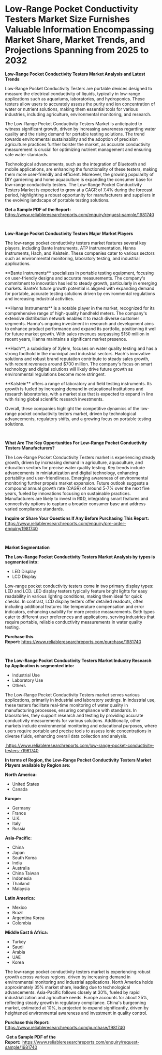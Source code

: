 <p><h1>Low-Range Pocket Conductivity Testers Market Size Furnishes Valuable Information Encompassing Market Share, Market Trends, and Projections Spanning from 2025 to 2032</h1></p><p><strong>Low-Range Pocket Conductivity Testers Market Analysis and Latest Trends</strong></p>
<p><p>Low-Range Pocket Conductivity Testers are portable devices designed to measure the electrical conductivity of liquids, typically in low-range applications such as aquariums, laboratories, and hydroponics. These testers allow users to accurately assess the purity and ion concentration of water or nutrient solutions, making them essential tools for various industries, including agriculture, environmental monitoring, and research.</p><p>The Low-Range Pocket Conductivity Testers Market is anticipated to witness significant growth, driven by increasing awareness regarding water quality and the rising demand for portable testing solutions. The trend towards environmental sustainability and the adoption of precision agriculture practices further bolster the market, as accurate conductivity measurement is crucial for optimizing nutrient management and ensuring safe water standards.</p><p>Technological advancements, such as the integration of Bluetooth and mobile applications, are enhancing the functionality of these testers, making them more user-friendly and efficient. Moreover, the growing popularity of DIY gardening and home aquaculture is expanding the consumer base for low-range conductivity testers. The Low-Range Pocket Conductivity Testers Market is expected to grow at a CAGR of 7.4% during the forecast period, highlighting a robust opportunity for manufacturers and suppliers in the evolving landscape of portable testing solutions.</p></p>
<p><strong>Get a Sample PDF of the Report:&nbsp;</strong> <a href="https://www.reliableresearchreports.com/enquiry/request-sample/1981740?utm_campaign=32&utm_medium=2&utm_source=Github&utm_content=ia&utm_term=12042025&utm_id=low-range-pocket-conductivity-testers">https://www.reliableresearchreports.com/enquiry/request-sample/1981740</a></p>
<p>&nbsp;</p>
<p><strong>Low-Range Pocket Conductivity Testers Major Market Players</strong></p>
<p><p>The low-range pocket conductivity testers market features several key players, including Bante Instruments, ATP Instrumentation, Hanna Instruments, Hach, and Kalstein. These companies cater to various sectors such as environmental monitoring, laboratory testing, and industrial applications.</p><p>**Bante Instruments** specializes in portable testing equipment, focusing on user-friendly designs and accurate measurements. The company's commitment to innovation has led to steady growth, particularly in emerging markets. Bante's future growth potential is aligned with expanding demand for portable, accurate testing solutions driven by environmental regulations and increasing industrial activities.</p><p>**Hanna Instruments** is a notable player in the market, recognized for its comprehensive range of high-quality handheld meters. The company's extensive distribution network enables it to reach diverse customer segments. Hanna's ongoing investment in research and development aims to enhance product performance and expand its portfolio, positioning it well for future market growth. With sales revenues surpassing $150 million in recent years, Hanna maintains a significant market presence.</p><p>**Hach**, a subsidiary of Xylem, focuses on water quality testing and has a strong foothold in the municipal and industrial sectors. Hach's innovative solutions and robust brand reputation contribute to steady sales growth, with recent revenues around $700 million. The company's focus on smart technology and digital solutions will likely drive future growth as environmental regulations become more stringent.</p><p>**Kalstein** offers a range of laboratory and field testing instruments. Its growth is fueled by increasing demand in educational institutions and research laboratories, with a market size that is expected to expand in line with rising global scientific research investments.</p><p>Overall, these companies highlight the competitive dynamics of the low-range pocket conductivity testers market, driven by technological advancements, regulatory shifts, and a growing focus on portable testing solutions.</p></p>
<p>&nbsp;</p>
<p><strong>What Are The Key Opportunities For Low-Range Pocket Conductivity Testers Manufacturers?</strong></p>
<p><p>The Low-Range Pocket Conductivity Testers market is experiencing steady growth, driven by increasing demand in agriculture, aquaculture, and education sectors for precise water quality testing. Key trends include advancements in miniaturization and digital technology, enhancing portability and user-friendliness. Emerging awareness of environmental monitoring further propels market expansion. Future outlook suggests a compound annual growth rate (CAGR) of around 5-7% over the next five years, fueled by innovations focusing on sustainable practices. Manufacturers are likely to invest in R&D, integrating smart features and connectivity options to capture a broader consumer base and address varied compliance standards.</p></p>
<p><strong>Inquire or Share Your Questions If Any Before Purchasing This Report:</strong> <a href="https://www.reliableresearchreports.com/enquiry/pre-order-enquiry/1981740?utm_campaign=32&utm_medium=2&utm_source=Github&utm_content=ia&utm_term=12042025&utm_id=low-range-pocket-conductivity-testers">https://www.reliableresearchreports.com/enquiry/pre-order-enquiry/1981740</a></p>
<p>&nbsp;</p>
<p><strong>Market Segmentation</strong></p>
<p><strong>The Low-Range Pocket Conductivity Testers Market Analysis by types is segmented into:</strong></p>
<p><ul><li>LED Display</li><li>LCD Display</li></ul></p>
<p><p>Low-range pocket conductivity testers come in two primary display types: LED and LCD. LED display testers typically feature bright lights for easy readability in various lighting conditions, making them ideal for quick checks. In contrast, LCD display testers offer detailed readouts, often including additional features like temperature compensation and error indicators, enhancing usability for more precise measurements. Both types cater to different user preferences and applications, serving industries that require portable, reliable conductivity measurements in water quality testing.</p></p>
<p><strong>Purchase this Report:&nbsp;</strong><a href="https://www.reliableresearchreports.com/purchase/1981740?utm_campaign=32&utm_medium=2&utm_source=Github&utm_content=ia&utm_term=12042025&utm_id=low-range-pocket-conductivity-testers">https://www.reliableresearchreports.com/purchase/1981740</a></p>
<p>&nbsp;</p>
<p><strong>The Low-Range Pocket Conductivity Testers Market Industry Research by Application is segmented into:</strong></p>
<p><ul><li>Industrial Use</li><li>Laboratory Use</li><li>Others</li></ul></p>
<p><p>The Low-Range Pocket Conductivity Testers market serves various applications, primarily in industrial and laboratory settings. In industrial use, these testers facilitate real-time monitoring of water quality in manufacturing processes, ensuring compliance with standards. In laboratories, they support research and testing by providing accurate conductivity measurements for various solutions. Additionally, other markets include environmental monitoring and educational purposes, where users require portable and precise tools to assess ionic concentrations in diverse fluids, enhancing overall data collection and analysis.</p></p>
<p><a href="https://www.reliableresearchreports.com/low-range-pocket-conductivity-testers-r1981740?utm_campaign=32&utm_medium=2&utm_source=Github&utm_content=ia&utm_term=12042025&utm_id=low-range-pocket-conductivity-testers">&nbsp;https://www.reliableresearchreports.com/low-range-pocket-conductivity-testers-r1981740</a></p>
<p><strong>In terms of Region, the Low-Range Pocket Conductivity Testers Market Players available by Region are:</strong></p>
<p>
    <p> <strong> North America: </strong>
        <ul>
            <li>United States</li>
            <li>Canada</li>
        </ul>
        </p> 
    <p> <strong> Europe: </strong>
        <ul>
            <li>Germany</li>
            <li>France</li>
            <li>U.K.</li>
            <li>Italy</li>
            <li>Russia</li>
        </ul>
        </p> 
    <p> <strong> Asia-Pacific: </strong>
        <ul>
            <li>China</li>
            <li>Japan</li>
            <li>South Korea</li>
            <li>India</li>
            <li>Australia</li>
            <li>China Taiwan</li>
            <li>Indonesia</li>
            <li>Thailand</li>
            <li>Malaysia</li>
        </ul>
        </p> 
    <p> <strong> Latin America: </strong>
        <ul>
            <li>Mexico</li>
            <li>Brazil</li>
            <li>Argentina Korea</li>
            <li>Colombia</li>
        </ul>
        </p> 
    <p> <strong> Middle East & Africa: </strong>
        <ul>
            <li>Turkey</li>
            <li>Saudi</li>
            <li>Arabia</li>
            <li>UAE</li>
            <li>Korea</li>
        </ul>
    </p>
    </p>
<p><p>The low-range pocket conductivity testers market is experiencing robust growth across various regions, driven by increasing demand in environmental monitoring and industrial applications. North America holds approximately 35% market share, leading due to technological advancements. Asia-Pacific follows closely at 30%, fueled by rapid industrialization and agriculture needs. Europe accounts for about 25%, reflecting steady growth in regulatory compliance. China's burgeoning market, estimated at 10%, is projected to expand significantly, driven by heightened environmental awareness and investment in quality control.</p></p>
<p><strong>Purchase this Report: </strong><a href="https://www.reliableresearchreports.com/purchase/1981740?utm_campaign=32&utm_medium=2&utm_source=Github&utm_content=ia&utm_term=12042025&utm_id=low-range-pocket-conductivity-testers">https://www.reliableresearchreports.com/purchase/1981740</a></p>
<p>&nbsp;<strong>Get a Sample PDF of the Report:&nbsp;&nbsp;</strong><a href="https://www.reliableresearchreports.com/enquiry/request-sample/1981740?utm_campaign=32&utm_medium=2&utm_source=Github&utm_content=ia&utm_term=12042025&utm_id=low-range-pocket-conductivity-testers">https://www.reliableresearchreports.com/enquiry/request-sample/1981740</a></p>
<p><strong></strong></p>
<p><p></p><p></p><p></p></p>